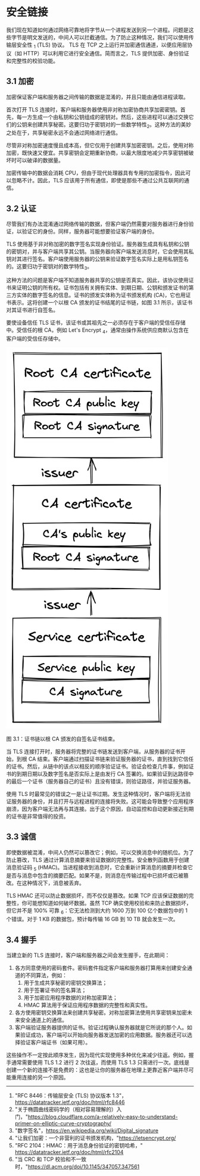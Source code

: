 # 安全链接

我们现在知道如何通过网络可靠地将字节从一个进程发送到另一个进程。问题是这些字节是明文发送的，中间人可以拦截通信。为了防止这种情况，我们可以使用传输层安全性 <sub>1</sub> (TLS) 协议。 TLS 在 TCP 之上运行并加密通信通道，以便应用层协议（如 HTTP）可以利用它进行安全通信。简而言之，TLS 提供加密、身份验证和完整性的校验功能。

## 3.1 加密

加密保证客户端和服务器之间传输的数据是混淆的，并且只能由通信进程读取。

首次打开 TLS 连接时，客户端和服务器使用非对称加密协商共享加密密钥。首先，每一方生成一个由私钥和公钥组成的密钥对。然后，这些进程可以通过交换它们的公钥来创建共享秘密。这要归功于密钥对的一些数学特性<sub>2</sub>。这种方法的美妙之处在于，共享秘密永远不会通过网络进行通信。

尽管非对称加密速度慢且成本高，但它仅用于创建共享加密密钥。之后，使用对称加密，既快速又便宜。共享密钥会定期重新协商，以最大限度地减少共享密钥被破坏时可以破译的数据量。

加密传输中的数据会消耗 CPU，但由于现代处理器具有专用的加密指令，因此可以忽略不计。因此，TLS 应该用于所有通信，即使是那些不通过公共互联网的通信。

## 3.2 认证

尽管我们有办法混淆通过网络传输的数据，但客户端仍然需要对服务器进行身份验证，以验证它的身份。同样，服务器可能想要验证客户端的身份。

TLS 使用基于非对称加密的数字签名实现身份验证。服务器生成具有私钥和公钥的密钥对，并与客户端共享其公钥。当服务器向客户端发送消息时，它会使用其私钥对其进行签名。客户端使用服务器的公钥来验证数字签名实际上是用私钥签名的。这要归功于密钥对的数学特性<sub>3</sub>。

这种方法的问题是客户端不知道服务器共享的公钥是否真实。因此，该协议使用证书来证明公钥的所有权。证书包括有关拥有实体、到期日期、公钥和颁发证书的第三方实体的数字签名的信息。证书的颁发实体称为证书颁发机构 (CA)，它也用证书表示。这将创建一个以根 CA 颁发的证书结尾的证书链，如图 3.1 所示，该证书对其证书进行自签名。

要使设备信任 TLS 证书，该证书或其祖先之一必须存在于客户端的受信任存储中。受信任的根 CA，例如 Let's Encrypt <sub>4</sub>，通常由操作系统供应商默认包含在客户端的受信任存储中。

![](../images/03/3-01.png)

图 3.1：证书链以根 CA 颁发的自签名证书结束。

当 TLS 连接打开时，服务器将完整的证书链发送到客户端，从服务器的证书开始，到根 CA 结束。客户端通过扫描证书链来验证服务器的证书，直到找到它信任的证书。然后，从链中的该点以相反的顺序验证证书。验证会检查几件事，例如证书的到期日期以及数字签名是否实际上是由发行 CA 签署的。如果验证到达路径中的最后一个证书（服务器自己的证书）且没有错误，则验证路径，并验证服务器。

使用 TLS 时最常见的错误之一是让证书过期。发生这种情况时，客户端将无法验证服务器的身份，并且打开与远程进程的连接将失败。这可能会导致整个应用程序崩溃，因为客户端无法再与其连接。出于这个原因，自动监控和自动更新接近到期的证书是非常值得的投资。

## 3.3 诚信

即使数据被混淆，中间人仍然可以篡改它；例如，可以交换消息中的随机位。为了防止篡改，TLS 通过计算消息摘要来验证数据的完整性。安全散列函数用于创建消息验证码 <sub>5</sub> (HMAC)。当进程接收到消息时，它会重新计算消息的摘要并检查它是否与消息中包含的摘要匹配。如果不是，则消息在传输过程中已损坏或已被篡改。在这种情况下，消息被丢弃。

TLS HMAC 还可以防止数据损坏，而不仅仅是篡改。如果 TCP 应该保证数据的完整性，你可能想知道如何破坏数据。虽然 TCP 确实使用校验和来防止数据损坏，但它并不是 100% 可靠 <sub>6</sub>：它无法检测到大约 1600 万到 100 亿个数据包中的 1 个错误。对于 1 KB 的数据包，预计每传输 16 GB 到 10 TB 就会发生一次。

## 3.4 握手

当建立新的 TLS 连接时，客户端和服务器之间会发生握手，在此期间：

1. 各方同意使用的密码套件。密码套件指定客户端和服务器打算用来创建安全通道的不同算法，例如：
   1. 用于生成共享秘密的密钥交换算法；
   2. 用于签署证书的签名算法；
   3. 用于加密应用程序数据的对称加密算法；
   4. HMAC 算法用于保证应用程序数据的完整性和真实性。
2. 各方使用密钥交换算法来创建共享秘密。对称加密算法使用共享密钥来加密未来安全通道上的通信。
3. 客户端验证服务器提供的证书。验证过程确认服务器就是它所说的那个人。如果验证成功，客户端可以开始向服务器发送加密的应用数据。服务器还可以选择验证客户端证书（如果可用）。

这些操作不一定按此顺序发生，因为现代实现使用多种优化来减少往返。例如，握手通常需要使用 TLS 1.2 进行 2 次往返，而使用 TLS 1.3 只需进行一次。底线是创建一个新的连接不是免费的：这也是让你的服务器在地理上更靠近客户端并尽可能重用连接的另一个原因。

------------------------

1. "RFC 8446：传输层安全 (TLS) 协议版本 1.3"，https://datatracker.ietf.org/doc/html/rfc8446
2. "关于椭圆曲线密码学的（相对容易理解的）入门，"https://blog.cloudflare.com/a-relatively-easy-to-understand-primer-on-elliptic-curve-cryptography/
3. "数字签名"，https://en.wikipedia.org/wiki/Digital_signature
4. "让我们加密：一个非营利的证书颁发机构，"https://letsencrypt.org/
5. "RFC 2104：HMAC：用于消息身份验证的密钥哈希，" https://datatracker.ietf.org/doc/html/rfc2104
6. "当 CRC 和 TCP 校验和不一致时，"https://dl.acm.org/doi/10.1145/347057.347561